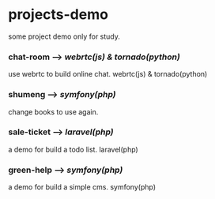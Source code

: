 # projects-demo
some project demo only for study.

### chat-room --> ***webrtc(js) & tornado(python)***
use webrtc to build online chat. webrtc(js) & tornado(python)  
### shumeng --> ***symfony(php)***
change books to use again.  
### sale-ticket --> ***laravel(php)***
a demo for build a todo list. laravel(php)  
### green-help --> ***symfony(php)***
a demo for build a simple cms. symfony(php)  
